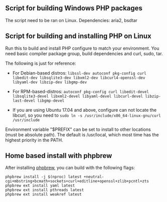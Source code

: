 ## Script for building Windows PHP packages

The script need to be ran on Linux.
Dependencies: aria2, bsdtar

## Script for building and installing PHP on Linux

Run this to build and install PHP configure to match your environment.
You need basic compiler package group, build dependencies and curl, sudo, tar.

The following is just for reference:  
* For Debian-based distros: `libssl-dev autoconf pkg-config curl libedit-dev libsqlite3-dev libxml2-dev libcurl4-openssl-dev libyaml-dev libzip-dev libgmp-dev`
* For RPM-based-distros: `autoconf pkg-config curl libedit-devel libsqlite3-devel libxml2-devel libyaml-devel libcurl-devel libzip-last-devel libgmp-devel`

* If you are using Ubuntu 17.04 and above, configure can not locate the libcurl, so you need to `sudo ln -s /usr/include/x86_64-linux-gnu/curl /usr/include`

Environment variable "$PREFIX" can be set to install to other locations (must be absolute path). The default is /usr/local, which most time has the highest priority in the PATH.

## Home based install with phpbrew

After installing [phpbrew](https://github.com/phpbrew/phpbrew#install), you can build with the following flags:
```
phpbrew install -j $(nproc) latest +neutral-cgi+mbstring+bcmath+sockets+curl+editline+openssl+zlib+pcntl+zts
phpbrew ext install yaml latest
phpbrew ext install pthreads latest
phpbrew ext install weakref latest
```
